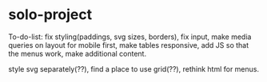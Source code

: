 # solo-project

To-do-list:
fix styling(paddings, svg sizes, borders), 
fix input, 
make media queries on layout for mobile first,
make tables responsive,
add JS so that the menus work,
make additional content.


style svg separately(??),
find a place to use grid(??),
rethink html for menus.

